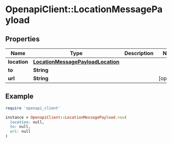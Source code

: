 # OpenapiClient::LocationMessagePayload

## Properties

| Name | Type | Description | Notes |
| ---- | ---- | ----------- | ----- |
| **location** | [**LocationMessagePayloadLocation**](LocationMessagePayloadLocation.md) |  |  |
| **to** | **String** |  |  |
| **url** | **String** |  | [optional] |

## Example

```ruby
require 'openapi_client'

instance = OpenapiClient::LocationMessagePayload.new(
  location: null,
  to: null,
  url: null
)
```

